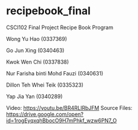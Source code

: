 # recipebook_final

CSCI102 Final Project
Recipe Book Program
  
Wong Yu Hao 				          (0337369)

Go Jun Xing				            (0340463)

Kwok Wen Chi 			            (0337838)

Nur Farisha binti Mohd Fauzi 	(0340631)

Dillon Teh Whei Teik			    (0335323)

Yap Jia Yan 				          (0340289)


Video:        https://youtu.be/BR4RLIRbJFM
Source Files: https://drive.google.com/open?id=1rogEyqxqhBbocO9H7mPhkf_wzw6PN7_O

